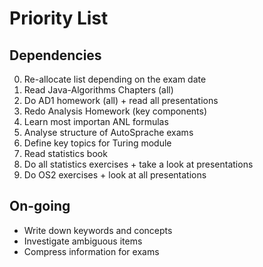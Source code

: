 # Priority List

## Dependencies

0. Re-allocate list depending on the exam date
1. Read Java-Algorithms Chapters (all)
2. Do AD1 homework (all) + read all presentations
3. Redo Analysis Homework (key components)
4. Learn most importan ANL formulas
5. Analyse structure of AutoSprache exams
6. Define key topics for Turing module
7. Read statistics book
8. Do all statistics exercises + take a look at presentations
9. Do OS2 exercises + look at all presentations

## On-going

* Write down keywords and concepts
* Investigate ambiguous items 
* Compress information for exams
